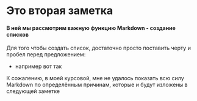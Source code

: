 # Это вторая заметка

#### В ней мы рассмотрим важную функцию Markdown - создание списков

Для того чтобы создать список, достаточно просто поставить черту и пробел перед предложением: 

-  например вот так

К сожалению, в моей курсовой, мне не удалось показать всю силу Markdown по определённым причинам, которые и будут изложены в следующей заметке